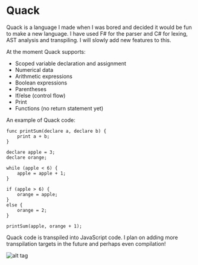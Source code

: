 # Quack
Quack is a language I made when I was bored and decided it would be fun to make a new language. I have used F# for the parser and C# for lexing, AST analysis and transpiling. I will slowly add new features to this.

At the moment Quack supports:
- Scoped variable declaration and assignment
- Numerical data
- Arithmetic expressions
- Boolean expressions
- Parentheses
- If/else (control flow)
- Print
- Functions (no return statement yet)

An example of Quack code:
```
func printSum(declare a, declare b) {
	print a + b;
}

declare apple = 3;
declare orange;

while (apple < 6) {
	apple = apple + 1;
}

if (apple > 6) {
	orange = apple;
}
else {
	orange = 2;
}

printSum(apple, orange + 1);
```

Quack code is transpiled into JavaScript code. I plan on adding more transpilation targets in the future and perhaps even compilation!

![alt tag](http://i64.tinypic.com/2mrumnc.jpg)
